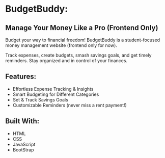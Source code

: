 # BudgetBuddy: 
## Manage Your Money Like a Pro (Frontend Only)
Budget your way to financial freedom!  BudgetBuddy is a student-focused money management website (frontend only for now).

Track expenses, create budgets, smash savings goals, and get timely reminders. Stay organized and in control of your finances.

## Features:

- Effortless Expense Tracking & Insights
- Smart Budgeting for Different Categories
- Set & Track Savings Goals
- Customizable Reminders (never miss a rent payment!)

## Built With:

- HTML
- CSS
- JavaScript
- BootStrap
